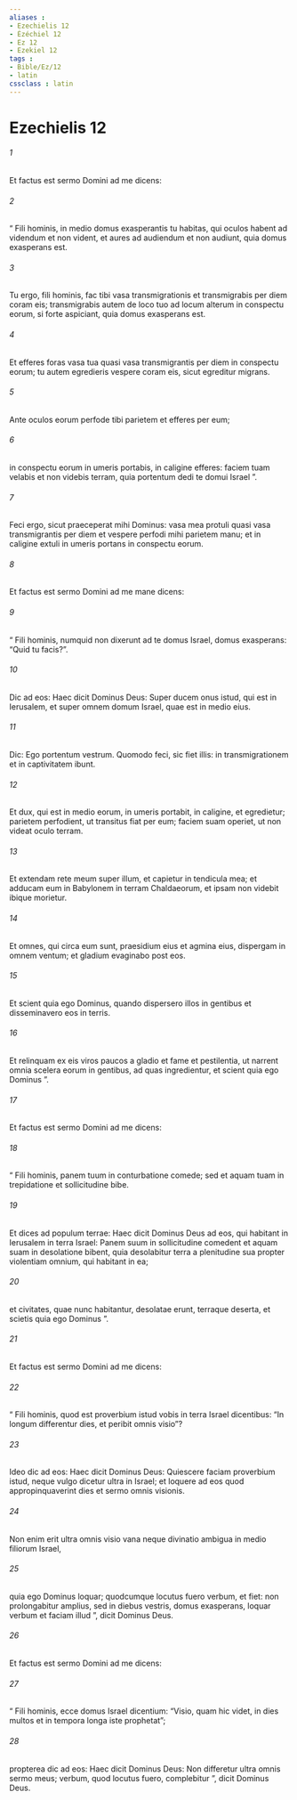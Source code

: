 ```yaml
---
aliases : 
- Ezechielis 12
- Ézéchiel 12
- Ez 12
- Ezekiel 12
tags : 
- Bible/Ez/12
- latin
cssclass : latin
---
```


# Ezechielis 12

###### 1
Et factus est sermo Domini ad me dicens: 
###### 2
“ Fili hominis, in medio domus exasperantis tu habitas, qui oculos habent ad videndum et non vident, et aures ad audiendum et non audiunt, quia domus exasperans est. 
###### 3
Tu ergo, fili hominis, fac tibi vasa transmigrationis et transmigrabis per diem coram eis; transmigrabis autem de loco tuo ad locum alterum in conspectu eorum, si forte aspiciant, quia domus exasperans est. 
###### 4
Et efferes foras vasa tua quasi vasa transmigrantis per diem in conspectu eorum; tu autem egredieris vespere coram eis, sicut egreditur migrans. 
###### 5
Ante oculos eorum perfode tibi parietem et efferes per eum; 
###### 6
in conspectu eorum in umeris portabis, in caligine efferes: faciem tuam velabis et non videbis terram, quia portentum dedi te domui Israel ”.
###### 7
Feci ergo, sicut praeceperat mihi Dominus: vasa mea protuli quasi vasa transmigrantis per diem et vespere perfodi mihi parietem manu; et in caligine extuli in umeris portans in conspectu eorum.
###### 8
Et factus est sermo Domini ad me mane dicens: 
###### 9
“ Fili hominis, numquid non dixerunt ad te domus Israel, domus exasperans: “Quid tu facis?”. 
###### 10
Dic ad eos: Haec dicit Dominus Deus: Super ducem onus istud, qui est in Ierusalem, et super omnem domum Israel, quae est in medio eius. 
###### 11
Dic: Ego portentum vestrum. Quomodo feci, sic fiet illis: in transmigrationem et in captivitatem ibunt. 
###### 12
Et dux, qui est in medio eorum, in umeris portabit, in caligine, et egredietur; parietem perfodient, ut transitus fiat per eum; faciem suam operiet, ut non videat oculo terram. 
###### 13
Et extendam rete meum super illum, et capietur in tendicula mea; et adducam eum in Babylonem in terram Chaldaeorum, et ipsam non videbit ibique morietur. 
###### 14
Et omnes, qui circa eum sunt, praesidium eius et agmina eius, dispergam in omnem ventum; et gladium evaginabo post eos. 
###### 15
Et scient quia ego Dominus, quando dispersero illos in gentibus et disseminavero eos in terris. 
###### 16
Et relinquam ex eis viros paucos a gladio et fame et pestilentia, ut narrent omnia scelera eorum in gentibus, ad quas ingredientur, et scient quia ego Dominus ”.
###### 17
Et factus est sermo Domini ad me dicens: 
###### 18
“ Fili hominis, panem tuum in conturbatione comede; sed et aquam tuam in trepidatione et sollicitudine bibe. 
###### 19
Et dices ad populum terrae: Haec dicit Dominus Deus ad eos, qui habitant in Ierusalem in terra Israel: Panem suum in sollicitudine comedent et aquam suam in desolatione bibent, quia desolabitur terra a plenitudine sua propter violentiam omnium, qui habitant in ea; 
###### 20
et civitates, quae nunc habitantur, desolatae erunt, terraque deserta, et scietis quia ego Dominus ”.
###### 21
Et factus est sermo Domini ad me dicens: 
###### 22
“ Fili hominis, quod est proverbium istud vobis in terra Israel dicentibus: “In longum differentur dies, et peribit omnis visio”? 
###### 23
Ideo dic ad eos: Haec dicit Dominus Deus: Quiescere faciam proverbium istud, neque vulgo dicetur ultra in Israel; et loquere ad eos quod appropinquaverint dies et sermo omnis visionis. 
###### 24
Non enim erit ultra omnis visio vana neque divinatio ambigua in medio filiorum Israel, 
###### 25
quia ego Dominus loquar; quodcumque locutus fuero verbum, et fiet: non prolongabitur amplius, sed in diebus vestris, domus exasperans, loquar verbum et faciam illud ”, dicit Dominus Deus.
###### 26
Et factus est sermo Domini ad me dicens: 
###### 27
“ Fili hominis, ecce domus Israel dicentium: “Visio, quam hic videt, in dies multos et in tempora longa iste prophetat”; 
###### 28
propterea dic ad eos: Haec dicit Dominus Deus: Non differetur ultra omnis sermo meus; verbum, quod locutus fuero, complebitur ”, dicit Dominus Deus.
